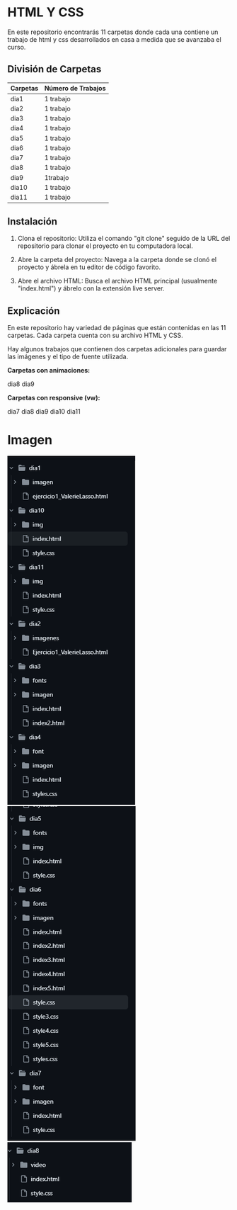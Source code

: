 # HTML Y CSS
En este repositorio encontrarás 11 carpetas donde cada una contiene un trabajo de html y css desarrollados en casa a medida que se avanzaba el curso.

## División de Carpetas 

|Carpetas|Número de Trabajos|
|--|--|
|dia1| 1 trabajo|
|dia2| 1 trabajo|
|dia3| 1 trabajo|
|dia4| 1 trabajo|
|dia5| 1 trabajo|
|dia6| 1 trabajo|
|dia7| 1 trabajo|
|dia8| 1 trabajo|
|dia9| 1trabajo|
|dia10| 1 trabajo|
|dia11| 1 trabajo|

## Instalación 
1. Clona el repositorio: Utiliza el comando "git clone" seguido de la URL del repositorio para clonar el proyecto en tu computadora local.

2. Abre la carpeta del proyecto: Navega a la carpeta donde se clonó el proyecto y ábrela en tu editor de código favorito.

3. Abre el archivo HTML: Busca el archivo HTML principal (usualmente "index.html") y ábrelo con la extensión live server.

## Explicación 

En este repositorio hay variedad de páginas que están contenidas en las 11 carpetas. Cada carpeta cuenta con su archivo HTML y CSS. 

Hay algunos trabajos que contienen dos carpetas adicionales para guardar las imágenes y el tipo de fuente utilizada.

**Carpetas con animaciones:**

dia8
dia9

**Carpetas con responsive (vw):**

dia7
dia8
dia9
dia10
dia11


# Imagen

![alt text](image-3.png)
![alt text](image-4.png)
![alt text](image-5.png)
